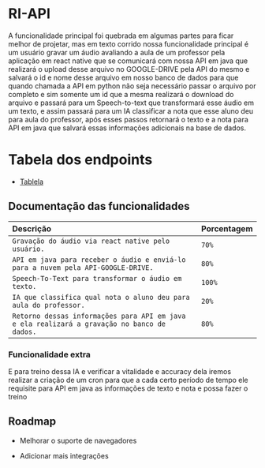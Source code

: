 
# RI-API

A funcionalidade principal foi quebrada em algumas partes para ficar melhor de projetar, mas em texto corrido nossa funcionalidade principal é um usuário gravar um áudio avaliando a aula de um professor pela aplicação em react native que se comunicará com nossa API em java que realizará o upload desse arquivo no GOOGLE-DRIVE pela API do mesmo e salvará o id e nome desse arquivo em nosso banco de dados para que quando chamada a API em python não seja necessário passar o arquivo por completo e sim somente um id que a mesma realizará o download do arquivo e passará para um Speech-to-text que transformará esse áudio em um texto, e assim passará para um IA classificar a nota que esse aluno deu para aula do professor, após esses passos retornará o texto e a nota para API em java que salvará essas informações adicionais na base de dados.

# Tabela dos endpoints
 
- [Tablela](https://endpoints-nu.vercel.app)


## Documentação das funcionalidades

| Descrição   | Porcentagem|
| :---------- | :--------- |
|`Gravação do áudio via react native pelo usuário.`|`70%`|
|`API em java para receber o áudio e enviá-lo para a nuvem pela API-GOOGLE-DRIVE.`|`80%`|
|`Speech-To-Text para transformar o áudio em texto.`|`100%`|
|`IA que classifica qual nota o aluno deu para aula do professor.`|`20%`|
|`Retorno dessas informações para API em java e ela realizará a gravação no banco de dados.`|`80%`|

### Funcionalidade extra
E para treino dessa IA e verificar a vitalidade e accuracy dela iremos realizar a criação de um cron para que a cada certo período de tempo ele requisite para API em java as informações de texto e nota e possa fazer o treino




## Roadmap

- Melhorar o suporte de navegadores

- Adicionar mais integrações

